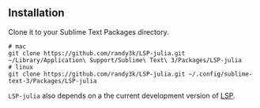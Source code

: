## Installation

Clone it to your Sublime Text Packages directory.

```
# mac
git clone https://github.com/randy3k/LSP-julia.git ~/Library/Application\ Support/Sublime\ Text\ 3/Packages/LSP-julia
# linux
git clone https://github.com/randy3k/LSP-julia.git ~/.config/sublime-text-3/Packages/LSP-julia
```

`LSP-julia` also depends on a the current development version of [LSP](https://github.com/tomv564/LSP).
